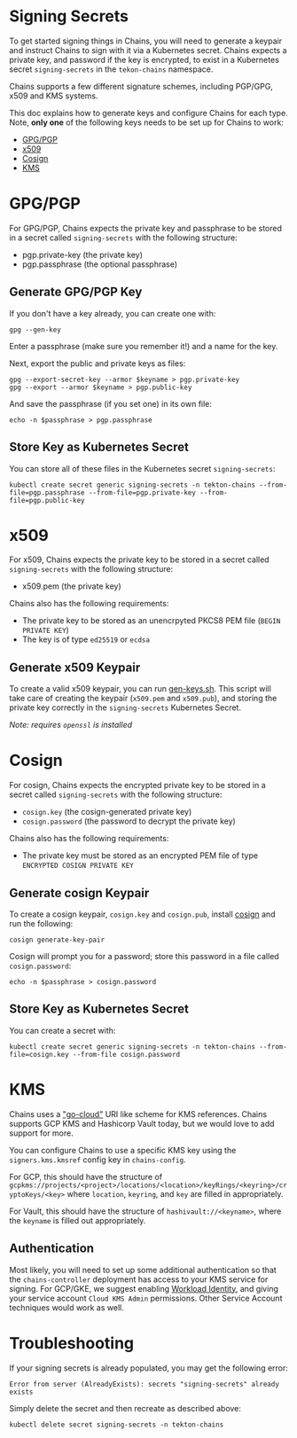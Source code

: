 # Signing Secrets

To get started signing things in Chains, you will need to generate a keypair and instruct Chains to sign with it via a Kubernetes secret.
Chains expects a private key, and password if the key is encrypted, to exist in a Kubernetes secret `signing-secrets` in the `tekon-chains` namespace. 

Chains supports a few different signature schemes, including PGP/GPG, x509 and KMS systems.

This doc explains how to generate keys and configure Chains for each type.
Note, **only one** of the following keys needs to be set up for Chains to work:
- [GPG/PGP](#GPG/PGP)
- [x509](#x509)
- [Cosign](#cosign)
- [KMS](#KMS)


# GPG/PGP

For GPG/PGP, Chains expects the private key and passphrase to be stored in a secret called `signing-secrets` with the following structure:

* pgp.private-key (the private key)
* pgp.passphrase (the optional passphrase)

## Generate GPG/PGP Key
If you don't have a key already, you can create one with:
```shell
gpg --gen-key
```
Enter a passphrase (make sure you remember it!) and a name for the key.

Next, export the public and private keys as files:

```shell
gpg --export-secret-key --armor $keyname > pgp.private-key
gpg --export --armor $keyname > pgp.public-key
```

And save the passphrase (if you set one) in its own file:

```shell
echo -n $passphrase > pgp.passphrase
```

## Store Key as Kubernetes Secret

You can store all of these files in the Kubernetes secret `signing-secrets`:

```shell
kubectl create secret generic signing-secrets -n tekton-chains --from-file=pgp.passphrase --from-file=pgp.private-key --from-file=pgp.public-key
```

# x509
For x509, Chains expects the private key to be stored in a secret called `signing-secrets` with the following structure:

* x509.pem (the private key)

Chains also has the following requirements:
* The private key to be stored as an unencrpyted PKCS8 PEM file (`BEGIN PRIVATE KEY`)
* The key is of type `ed25519` or `ecdsa`


## Generate x509 Keypair

To create a valid x509 keypair, you can run [gen-keys.sh](../gen-keys.sh).
This script will take care of creating the keypair (`x509.pem` and `x509.pub`), and storing the private key correctly in the `signing-secrets` Kubernetes Secret.

_Note: requires `openssl` is installed_


# Cosign
For cosign, Chains expects the encrypted private key to be stored in a secret called `signing-secrets` with the following structure:

* `cosign.key` (the cosign-generated private key)
* `cosign.password` (the password to decrypt the private key)

Chains also has the following requirements:
* The private key must be stored as an encrypted PEM file of type `ENCRYPTED COSIGN PRIVATE KEY`

## Generate cosign Keypair

To create a cosign keypair, `cosign.key` and `cosign.pub`, install [cosign](https://github.com/sigstore/cosign) and run the following:
```shell
cosign generate-key-pair
```
Cosign will prompt you for a password; store this password in a file called `cosign.password`:
```shell
echo -n $passphrase > cosign.password
```

## Store Key as Kubernetes Secret

You can create a secret with:
```
kubectl create secret generic signing-secrets -n tekton-chains --from-file=cosign.key --from-file cosign.password
```

# KMS
Chains uses a ["go-cloud"](https://github.com/google/go-cloud) URI like scheme for KMS references.
Chains supports GCP KMS and Hashicorp Vault today, but we would love to add support for more.

You can configure Chains to use a specific KMS key using the `signers.kms.kmsref` config key in `chains-config`.

For GCP, this should have the structure of `gcpkms://projects/<project>/locations/<location>/keyRings/<keyring>/cryptoKeys/<key>`
where `location`, `keyring`, and `key` are filled in appropriately.

For Vault, this should have the structure of `hashivault://<keyname>`, where the `keyname` is filled out appropriately.

## Authentication
Most likely, you will need to set up some additional authentication so that the `chains-controller` deployment has access to your KMS service for signing.
For GCP/GKE, we suggest enabling [Workload Identity](https://cloud.google.com/kubernetes-engine/docs/how-to/workload-identity), and giving your service account `Cloud KMS Admin` permissions.
Other Service Account techniques would work as well.

# Troubleshooting

If your signing secrets is already populated, you may get the following error:

```shell
Error from server (AlreadyExists): secrets "signing-secrets" already exists
```

Simply delete the secret and then recreate as described above:

```shell
kubectl delete secret signing-secrets -n tekton-chains 
```
